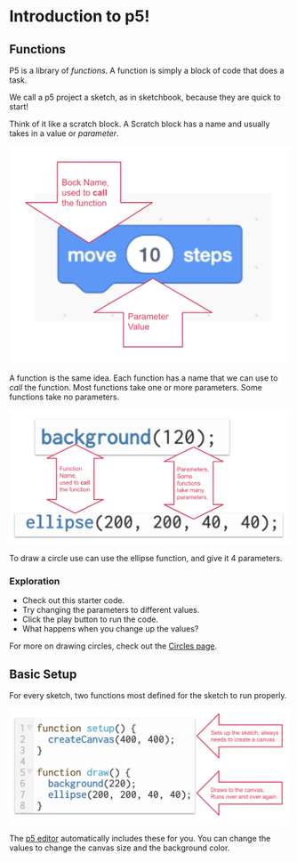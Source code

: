 # Introduction to p5!

## Functions
P5 is a library of *functions*. A function is simply a block of code that does a task.

We call a p5 project a sketch, as in sketchbook, because they are quick to start!


Think of it like a scratch block. A Scratch block has a name and usually takes in a value or *parameter*.

![Scratch](./imgs/scratch.png)

A function is the same idea. Each function has a name that we can use to *call* the function. Most functions take one or more parameters. Some functions take no parameters.

![Functions](./imgs/functions.png)

To draw a circle use can use the ellipse function, and give it 4 parameters.

### Exploration
* Check out this starter code.
* Try changing the parameters to different values.
* Click the play button to run the code.
* What happens when you change up the values?

For more on drawing circles, check out the [Circles page](./circles.md).

## Basic Setup
For every sketch, two functions most defined for the sketch to run properly.

![Basic Sketch](./imgs/basics.png)

The [p5 editor](https://editor.p5js.org/) automatically includes these for you. You can change the values to change the canvas size and the background color.

